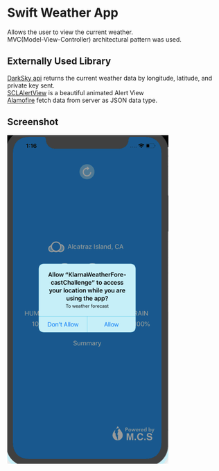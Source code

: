 <h1>Swift Weather App</h1>

Allows the user to view the current weather. </br>
MVC(Model-View-Controller) architectural pattern was used.

<h2>Externally Used Library</h2>
<a href = "https://darksky.net/dev">DarkSky api</A> returns the current weather data by longitude, latitude, and private key sent.</br>
<a href = "https://github.com/vikmeup/SCLAlertView-Swift" >SCLAlertView</a> is a beautiful animated Alert View</br>
<a href = "https://github.com/Alamofire/Alamofire">Alamofire</a> fetch data from server as JSON data type. </br>

<h2>Screenshot</h2>

![alt text](screen.gif)
